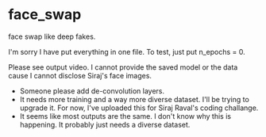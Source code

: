 # face_swap
face swap like deep fakes.

I'm sorry I have put everything in one file. To test, just put n_epochs = 0.

Please see output video. I cannot provide the saved model or the data cause I cannot disclose Siraj's face images.

- Someone please add de-convolution layers.
- It needs more training and a way more diverse dataset. I'll be trying to upgrade it. For now, I've uploaded this for Siraj Raval's coding challange.
- It seems like most outputs are the same. I don't know why this is happening. It probably just needs a diverse dataset.
